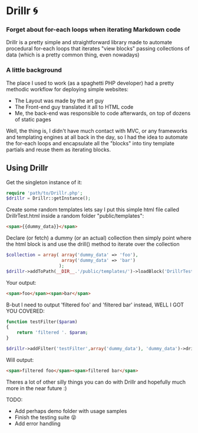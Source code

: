 Drillr :cyclone:
====

### Forget about for-each loops when iterating Markdown code

Drillr is a pretty simple and straightforward library made to automate procedural for-each loops that iterates "view blocks" passing collections of data
(which is a pretty common thing, even nowadays)

### A little background  

The place I used to work (as a spaghetti PHP developer) had a pretty methodic workflow for deploying simple websites:
 * The Layout was made by the art guy
 * The Front-end guy translated it all to HTML code
 * Me, the back-end was responsible to code afterwards, on top of dozens of static pages

Well, the thing is, I didn't have much contact with MVC, or any frameworks and templating engines at all back in the day, so I had the idea to automate the for-each loops
and encapsulate all the "blocks" into tiny template partials and reuse them as iterating blocks.

Using Drillr
----------

Get the singleton instance of it:
```php
require 'path/to/Drillr.php';
$drillr = Drillr::getInstance();
```

Create some random templates lets say I put this simple html file called DrillrTest.html inside a random folder "public/templates":
```html
<span>{{dummy_data}}</span>
```

Declare (or fetch) a dummy (or an actual) collection then simply point where the html block is and use the drill() method to iterate over the collection  
```php
$collection = array( array('dummy_data' => 'foo'), 
					 array('dummy_data' => 'bar') 
					);
$drillr->addToPath(__DIR__.'/public/templates/')->loadBlock('DrillrTest.html')->drill($collection);
```

Your output:
```html
<span>foo</span><span>bar</span>
```

B-but I need to output 'filtered foo' and 'filtered bar' instead, WELL I GOT YOU COVERED:
```php
function testFilter($param)
{
    return 'filtered '. $param;
}

$drillr->addFilter('testFilter',array('dummy_data'), 'dummy_data')->drill($collection);
```
Will output:
```html
<span>filtered foo</span><span>filtered bar</span>
```

Theres a lot of other silly things you can do with Drillr and hopefully much more in the near future :)

TODO:
 * Add perhaps demo folder with usage samples
 * Finish the testing suite :stuck_out_tongue_closed_eyes:
 * Add error handling
